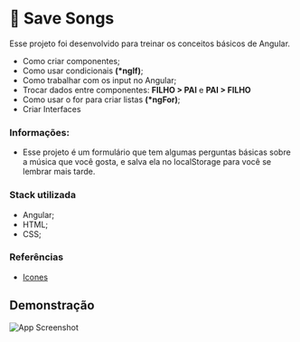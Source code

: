 # 📱 Save Songs
Esse projeto foi desenvolvido para treinar os conceitos básicos de Angular.

- Como criar componentes;
- Como usar condicionais **(*ngIf)**;
- Como trabalhar com os input no Angular;
- Trocar dados entre componentes: **FILHO > PAI** e **PAI > FILHO**
- Como usar o for para criar listas **(*ngFor)**;
- Criar Interfaces 

### Informações:
- Esse projeto é um formulário que tem algumas perguntas básicas sobre a música que você gosta, e salva ela no localStorage para você se lembrar mais tarde.

### Stack utilizada
- Angular;
- HTML;
- CSS;

### Referências
- [Icones](https://fonts.google.com/icons)


## Demonstração

![App Screenshot](https://firebasestorage.googleapis.com/v0/b/github-images-6c299.appspot.com/o/save%20songs.png?alt=media&token=d8df8c95-5c52-48c1-ac96-1bc27b19ce7e)
